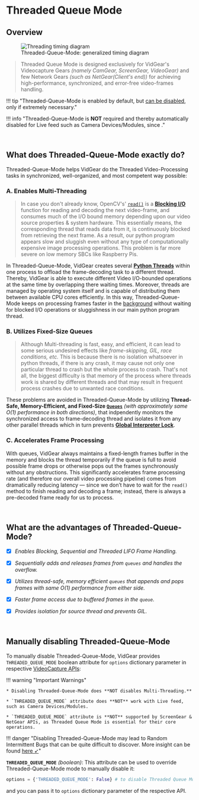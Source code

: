 <!--
===============================================
vidgear library source-code is deployed under the Apache 2.0 License:

Copyright (c) 2019-2020 Abhishek Thakur(@abhiTronix) <abhi.una12@gmail.com>

Licensed under the Apache License, Version 2.0 (the "License");
you may not use this file except in compliance with the License.
You may obtain a copy of the License at

   http://www.apache.org/licenses/LICENSE-2.0

Unless required by applicable law or agreed to in writing, software
distributed under the License is distributed on an "AS IS" BASIS,
WITHOUT WARRANTIES OR CONDITIONS OF ANY KIND, either express or implied.
See the License for the specific language governing permissions and
limitations under the License.
===============================================
-->

# Threaded Queue Mode

## Overview

<figure>
  <img src="../../assets/images/tqm.webp" loading="lazy" alt="Threading timing diagram" class="center"/>
  <figcaption>Threaded-Queue-Mode: generalized timing diagram</figcaption>
</figure>

> Threaded Queue Mode is designed exclusively for VidGear's Videocapture Gears _(namely CamGear, ScreenGear, VideoGear)_ and few Network Gears _(such as NetGear(Client's end))_ for achieving high-performance, synchronized, and error-free video-frames handling. 

!!! tip "Threaded-Queue-Mode is enabled by default, but [can be disabled](#manually-disabling-threaded-queue-mode), only if extremely necessary."

!!! info "Threaded-Queue-Mode is **NOT** required and thereby automatically disabled for Live feed such as Camera Devices/Modules, since ."

&nbsp; 

## What does Threaded-Queue-Mode exactly do?

Threaded-Queue-Mode helps VidGear do the Threaded Video-Processing tasks in synchronized, well-organized, and most competent way possible: 

### A. Enables Multi-Threading

> In case you don't already know, OpenCV's' [`read()`](https://docs.opencv.org/master/d8/dfe/classcv_1_1VideoCapture.html#a473055e77dd7faa4d26d686226b292c1) is a [**Blocking I/O**](https://luminousmen.com/post/asynchronous-programming-blocking-and-non-blocking) function for reading and decoding the next video-frame, and consumes much of the I/O bound memory depending upon our video source properties & system hardware. This essentially means, the corresponding thread that reads data from it, is continuously blocked from retrieving the next frame. As a result, our python program appears slow and sluggish even without any type of computationally expensive image processing operations. This problem is far more severe on low memory SBCs like Raspberry Pis.

In Threaded-Queue-Mode, VidGear creates several [**Python Threads**](https://docs.python.org/3/library/threading.html) within one process to offload the frame-decoding task to a different thread. Thereby,  VidGear is able to execute different Video I/O-bounded operations at the same time by overlapping there waiting times. Moreover,  threads are managed by operating system itself and is capable of distributing them between available CPU cores efficiently. In this way, Threaded-Queue-Mode keeps on processing frames faster in the [background](https://en.wikipedia.org/wiki/Daemon_(computing)) without waiting for blocked I/O operations or sluggishness in our main python program thread.

### B. Utilizes Fixed-Size Queues

> Although Multi-threading is fast, easy, and efficient, it can lead to some serious undesired effects like _frame-skipping, GIL, race conditions, etc._ This is because there is no isolation whatsoever in python threads, if there is any crash, it may cause not only one particular thread to crash but the whole process to crash. That's not all, the biggest difficulty is that memory of the process where threads work is shared by different threads and that may result in frequent process crashes due to unwanted race conditions.

These problems are avoided in Threaded-Queue-Mode by utilizing **Thread-Safe, Memory-Efficient, and Fixed-Size [`Queues`](https://docs.python.org/3/library/queue.html#module-queue)** _(with approximately same O(1) performance in both directions)_, that indpendently monitors the synchronized access to frame-decoding thread and isolates it from any other parallel threads which in turn prevents [**Global Interpreter Lock**](https://realpython.com/python-gil/). 

### C. Accelerates Frame Processing

With queues, VidGear always maintains a fixed-length frames buffer in the memory and blocks the thread temporarily if the queue is full to avoid possible frame drops or otherwise pops out the frames synchronously without any obstructions. This significantly accelerates frame processing rate (and therefore our overall video processing pipeline) comes from dramatically reducing latency — since we don’t have to wait for the `read()` method to finish reading and decoding a frame; instead, there is always a pre-decoded frame ready for us to process.


&nbsp; 

## What are the advantages of Threaded-Queue-Mode?

- [x] _Enables Blocking, Sequential and Threaded LIFO Frame Handling._

- [x] _Sequentially adds and releases frames from `queues` and handles the overflow._

- [x] _Utilizes thread-safe, memory efficient `queues` that appends and pops frames with same O(1) performance from either side._

- [x] _Faster frame access due to buffered frames in the `queue`._

- [x] _Provides isolation for source thread and prevents GIL._


&nbsp;


## Manually disabling Threaded-Queue-Mode

To manually disable Threaded-Queue-Mode, VidGear provides `THREADED_QUEUE_MODE` boolean attribute for `options` dictionary parameter in respective [VideoCapture APIs](../../gears/#a-videocapture-gears):  

!!! warning "Important Warnings"

	* Disabling Threaded-Queue-Mode does **NOT disables Multi-Threading.**

	* `THREADED_QUEUE_MODE` attribute does **NOT** work with Live feed, such as Camera Devices/Modules.

	* `THREADED_QUEUE_MODE` attribute is **NOT** supported by ScreenGear & NetGear APIs, as Threaded Queue Mode is essential for their core operations.


!!! danger "Disabling Threaded-Queue-Mode may lead to Random Intermittent Bugs that can be quite difficult to discover. More insight can be found [here ➶](https://github.com/abhiTronix/vidgear/issues/20#issue-452339596)"


**`THREADED_QUEUE_MODE`** _(boolean)_: This attribute can be used to override Threaded-Queue-Mode mode to manually disable it:

```python
options = {'THREADED_QUEUE_MODE': False} # to disable Threaded Queue Mode. 
```

and you can pass it to `options` dictionary parameter of the respective API.

&nbsp; 
